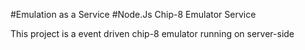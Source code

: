 #Emulation as a Service
#Node.Js Chip-8 Emulator Service

This project is a event driven chip-8 emulator running on server-side